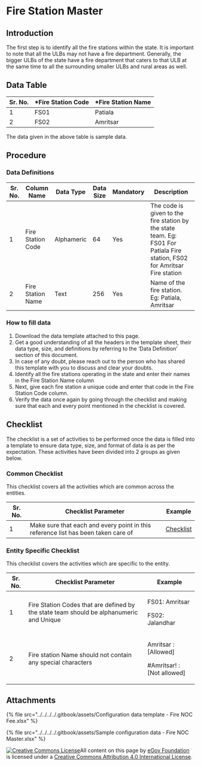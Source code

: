 # Fire Station Master

## Introduction <a href="#introduction" id="introduction"></a>

The first step is to identify all the fire stations within the state. It is important to note that all the ULBs may not have a fire department. Generally, the bigger ULBs of the state have a fire department that caters to that ULB at the same time to all the surrounding smaller ULBs and rural areas as well.

## Data Table <a href="#data-table" id="data-table"></a>

| Sr. No. | \*Fire Station Code | \*Fire Station Name |
| ------- | ------------------- | ------------------- |
| 1       | FS01                | Patiala             |
| 2       | FS02                | Amritsar            |

The data given in the above table is sample data.

## Procedure <a href="#procedure" id="procedure"></a>

### Data Definitions <a href="#data-definitions" id="data-definitions"></a>

| Sr. No. | Column Name       | Data Type  | Data Size | Mandatory | Description                                                                                                                |
| ------- | ----------------- | ---------- | --------- | --------- | -------------------------------------------------------------------------------------------------------------------------- |
| 1       | Fire Station Code | Alphameric | 64        | Yes       | The code is given to the fire station by the state team. Eg: FS01 For Patiala Fire station, FS02 for Amritsar Fire station |
| 2       | Fire Station Name | Text       | 256       | Yes       | Name of the fire station. Eg: Patiala, Amritsar                                                                            |

### How to fill data <a href="#how-to-fill-data" id="how-to-fill-data"></a>

1. Download the data template attached to this page.
2. Get a good understanding of all the headers in the template sheet, their data type, size, and definitions by referring to the ‘Data Definition’ section of this document.
3. In case of any doubt, please reach out to the person who has shared this template with you to discuss and clear your doubts.
4. Identify all the fire stations operating in the state and enter their names in the Fire Station Name column
5. Next, give each fire station a unique code and enter that code in the Fire Station Code column.
6. Verify the data once again by going through the checklist and making sure that each and every point mentioned in the checklist is covered.

## Checklist <a href="#checklist" id="checklist"></a>

The checklist is a set of activities to be performed once the data is filled into a template to ensure data type, size, and format of data is as per the expectation. These activities have been divided into 2 groups as given below.

### Common Checklist <a href="#common-checklist" id="common-checklist"></a>

This checklist covers all the activities which are common across the entities.

| Sr. No. | Checklist Parameter                                                               | Example                                                                                                                      |
| ------- | --------------------------------------------------------------------------------- | ---------------------------------------------------------------------------------------------------------------------------- |
| 1       | Make sure that each and every point in this reference list has been taken care of | ​[Checklist](https://docs.digit.org/configure-digit/configuring-master-data-templates/module-setup/common-config/checklist)​ |

### Entity Specific Checklist <a href="#entity-specific-checklist" id="entity-specific-checklist"></a>

This checklist covers the activities which are specific to the entity.

| Sr. No. | Checklist Parameter                                                                     | Example                                                      |
| ------- | --------------------------------------------------------------------------------------- | ------------------------------------------------------------ |
| 1       | Fire Station Codes that are defined by the state team should be alphanumeric and Unique | <p>FS01: Amritsar</p><p>FS02: Jalandhar</p>                  |
| 2       | Fire station Name should not contain any special characters                             | <p>Amritsar : [Allowed]</p><p>#Amritsar! : [Not allowed]</p> |

## Attachments <a href="#attachments" id="attachments"></a>

{% file src="../../../../.gitbook/assets/Configuration data template - Fire NOC Fee.xlsx" %}

{% file src="../../../../.gitbook/assets/Sample configuration data - Fire NOC Master.xlsx" %}

[![Creative Commons License](https://i.creativecommons.org/l/by/4.0/80x15.png)](http://creativecommons.org/licenses/by/4.0/)All content on this page by [eGov Foundation ](https://egov.org.in/)is licensed under a [Creative Commons Attribution 4.0 International License](http://creativecommons.org/licenses/by/4.0/).
